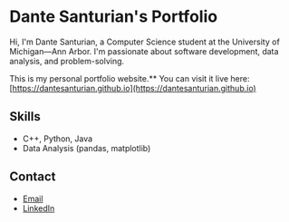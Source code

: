 # Dante Santurian's Portfolio

Hi, I'm Dante Santurian, a Computer Science student at the University of Michigan—Ann Arbor. I'm passionate about software development, data analysis, and problem-solving.

This is my personal portfolio website.** You can visit it live here:
[https://dantesanturian.github.io](https://dantesanturian.github.io)

## Skills
- C++, Python, Java
- Data Analysis (pandas, matplotlib)

## Contact
- [Email](mailto:dantesanturian@gmail.com)
- [LinkedIn](https://www.linkedin.com/in/dantsan)
